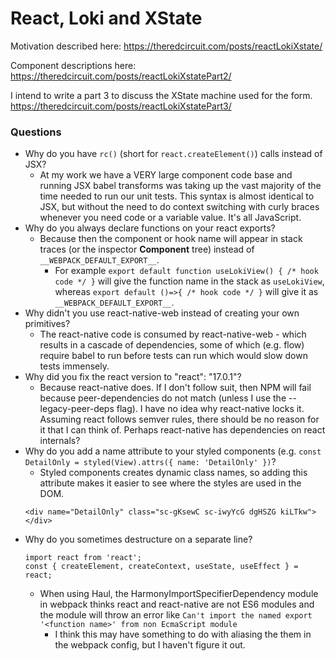 # React, Loki and XState

Motivation described here:
https://theredcircuit.com/posts/reactLokiXstate/

Component descriptions here:
https://theredcircuit.com/posts/reactLokiXstatePart2/

I intend to write a part 3 to discuss the XState machine used for the form.
https://theredcircuit.com/posts/reactLokiXstatePart3/

### Questions

-   Why do you have `rc()` (short for `react.createElement()`) calls instead of JSX?
    -   At my work we have a VERY large component code base and running JSX babel transforms was taking up the vast majority of the time needed to run our unit tests. This syntax is almost identical to JSX, but without the need to do context switching with curly braces whenever you need code or a variable value. It's all JavaScript.
-   Why do you always declare functions on your react exports?
    -   Because then the component or hook name will appear in stack traces (or the inspector **Component** tree) instead of `__WEBPACK_DEFAULT_EXPORT__`.
        -   For example `export default function useLokiView() { /* hook code */ }` will give the function name in the stack as `useLokiView`, whereas `export default ()=>{ /* hook code */ }` will give it as `__WEBPACK_DEFAULT_EXPORT__`.
-   Why didn't you use react-native-web instead of creating your own primitives?
    -   The react-native code is consumed by react-native-web - which results in a cascade of dependencies, some of which (e.g. flow) require babel to run before tests can run which would slow down tests immensely.
-   Why did you fix the react version to "react": "17.0.1"?
    -   Because react-native does. If I don't follow suit, then NPM will fail because peer-dependencies do not match (unless I use the --legacy-peer-deps flag). I have no idea why react-native locks it. Assuming react follows semver rules, there should be no reason for it that I can think of. Perhaps react-native has dependencies on react internals?
-   Why do you add a name attribute to your styled components (e.g. `const DetailOnly = styled(View).attrs({ name: 'DetailOnly' })`?
    -   Styled components creates dynamic class names, so adding this attribute makes it easier to see where the styles are used in the DOM.
    ```
    <div name="DetailOnly" class="sc-gKsewC sc-iwyYcG dgHSZG kiLTkw"></div>
    ```
-   Why do you sometimes destructure on a separate line?
    ```
    import react from 'react';
    const { createElement, createContext, useState, useEffect } = react;
    ```
    -   When using Haul, the HarmonyImportSpecifierDependency module in webpack thinks react and react-native are not ES6 modules and the module will throw an error like `Can't import the named export '<function name>' from non EcmaScript module`
        -   I think this may have something to do with aliasing the them in the webpack config, but I haven't figure it out.
